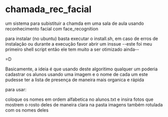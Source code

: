 # chamada_rec_facial
um sistema para subistituir a chamda em uma sala de aula usando reconhecimento facial com face_recognition

para instalar (no ubuntu) basta executar o install.sh, em caso de erros de instalação
ou durante a execução favor abrir um inssue
--este foi meu primeiro shell script então ele tem muito a ser otimizado ainda--

=D

Basicamente, a ideia é que usando deste algoritimo qualquer um poderia cadastrar os alunos usando uma imagem e o nome de cada um este pudesse ter a lista de presença de maneira mais organica e rápida

para usar:

coloque os nomes em ordem alfabetica no alunos.txt e insira fotos que mostrem o rosto deles de maneira clara na pasta imagens também rotulada com os nomes deles
